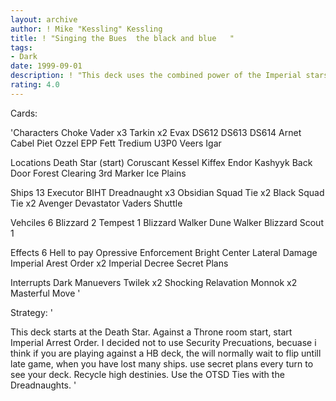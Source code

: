 ```yaml
---
layout: archive
author: ! Mike "Kessling" Kessling
title: ! "Singing the Bues  the black and blue   "
tags:
- Dark
date: 1999-09-01
description: ! "This deck uses the combined power of the Imperial starships, with there ground counterparts, walkers."
rating: 4.0
---
```

Cards: 

'Characters
Choke Vader x3
Tarkin x2
Evax
DS612
DS613
DS614
Arnet
Cabel
Piet
Ozzel
EPP Fett
Tredium
U3P0
Veers
Igar

Locations 
Death Star (start)
Coruscant
Kessel
Kiffex
Endor
Kashyyk
Back Door
Forest Clearing
3rd Marker
Ice Plains

Ships 13
Executor
BIHT
Dreadnaught x3
Obsidian Squad Tie x2
Black Squad Tie x2
Avenger
Devastator
Vaders Shuttle

Vehciles 6
Blizzard 2
Tempest 1
Blizzard Walker
Dune Walker
Blizzard Scout 1

Effects 6
Hell to pay
Opressive Enforcement
Bright Center
Lateral Damage
Imperial Arest Order x2
Imperial Decree
Secret Plans

Interrupts
Dark Manuevers
Twilek x2
Shocking Relavation
Monnok x2
Masterful Move
'

Strategy: '


This deck starts at the Death Star. Against a Throne room start, start Imperial Arrest Order. I decided not to use Security Precuations, becuase i think if you are playing against a HB deck, the will normally wait to flip untill late game, when you have lost many ships. use secret plans every turn to see your deck. Recycle high destinies. Use the OTSD Ties with the Dreadnaughts. '